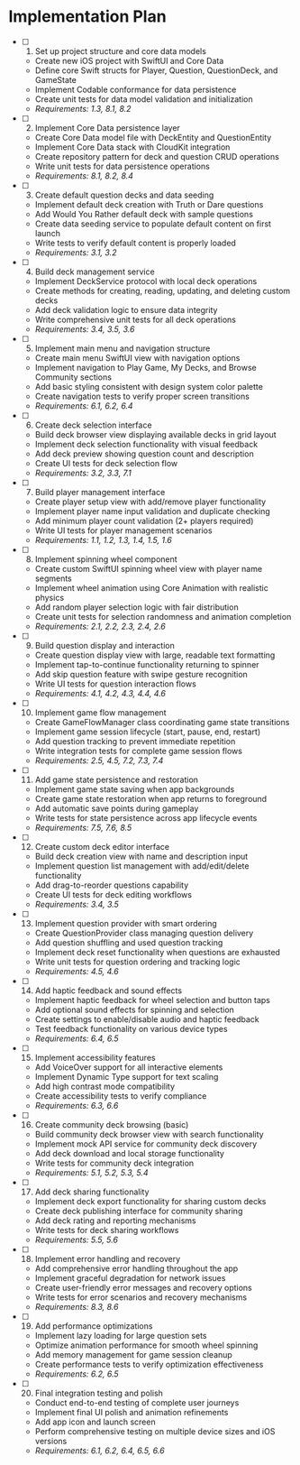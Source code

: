 # Implementation Plan

- [ ] 1. Set up project structure and core data models

  - Create new iOS project with SwiftUI and Core Data
  - Define core Swift structs for Player, Question, QuestionDeck, and GameState
  - Implement Codable conformance for data persistence
  - Create unit tests for data model validation and initialization
  - _Requirements: 1.3, 8.1, 8.2_

- [ ] 2. Implement Core Data persistence layer

  - Create Core Data model file with DeckEntity and QuestionEntity
  - Implement Core Data stack with CloudKit integration
  - Create repository pattern for deck and question CRUD operations
  - Write unit tests for data persistence operations
  - _Requirements: 8.1, 8.2, 8.4_

- [ ] 3. Create default question decks and data seeding

  - Implement default deck creation with Truth or Dare questions
  - Add Would You Rather default deck with sample questions
  - Create data seeding service to populate default content on first launch
  - Write tests to verify default content is properly loaded
  - _Requirements: 3.1, 3.2_

- [ ] 4. Build deck management service

  - Implement DeckService protocol with local deck operations
  - Create methods for creating, reading, updating, and deleting custom decks
  - Add deck validation logic to ensure data integrity
  - Write comprehensive unit tests for all deck operations
  - _Requirements: 3.4, 3.5, 3.6_

- [ ] 5. Implement main menu and navigation structure

  - Create main menu SwiftUI view with navigation options
  - Implement navigation to Play Game, My Decks, and Browse Community sections
  - Add basic styling consistent with design system color palette
  - Create navigation tests to verify proper screen transitions
  - _Requirements: 6.1, 6.2, 6.4_

- [ ] 6. Create deck selection interface

  - Build deck browser view displaying available decks in grid layout
  - Implement deck selection functionality with visual feedback
  - Add deck preview showing question count and description
  - Create UI tests for deck selection flow
  - _Requirements: 3.2, 3.3, 7.1_

- [ ] 7. Build player management interface

  - Create player setup view with add/remove player functionality
  - Implement player name input validation and duplicate checking
  - Add minimum player count validation (2+ players required)
  - Write UI tests for player management scenarios
  - _Requirements: 1.1, 1.2, 1.3, 1.4, 1.5, 1.6_

- [ ] 8. Implement spinning wheel component

  - Create custom SwiftUI spinning wheel view with player name segments
  - Implement wheel animation using Core Animation with realistic physics
  - Add random player selection logic with fair distribution
  - Create unit tests for selection randomness and animation completion
  - _Requirements: 2.1, 2.2, 2.3, 2.4, 2.6_

- [ ] 9. Build question display and interaction

  - Create question display view with large, readable text formatting
  - Implement tap-to-continue functionality returning to spinner
  - Add skip question feature with swipe gesture recognition
  - Write UI tests for question interaction flows
  - _Requirements: 4.1, 4.2, 4.3, 4.4, 4.6_

- [ ] 10. Implement game flow management

  - Create GameFlowManager class coordinating game state transitions
  - Implement game session lifecycle (start, pause, end, restart)
  - Add question tracking to prevent immediate repetition
  - Write integration tests for complete game session flows
  - _Requirements: 2.5, 4.5, 7.2, 7.3, 7.4_

- [ ] 11. Add game state persistence and restoration

  - Implement game state saving when app backgrounds
  - Create game state restoration when app returns to foreground
  - Add automatic save points during gameplay
  - Write tests for state persistence across app lifecycle events
  - _Requirements: 7.5, 7.6, 8.5_

- [ ] 12. Create custom deck editor interface

  - Build deck creation view with name and description input
  - Implement question list management with add/edit/delete functionality
  - Add drag-to-reorder questions capability
  - Create UI tests for deck editing workflows
  - _Requirements: 3.4, 3.5_

- [ ] 13. Implement question provider with smart ordering

  - Create QuestionProvider class managing question delivery
  - Add question shuffling and used question tracking
  - Implement deck reset functionality when questions are exhausted
  - Write unit tests for question ordering and tracking logic
  - _Requirements: 4.5, 4.6_

- [ ] 14. Add haptic feedback and sound effects

  - Implement haptic feedback for wheel selection and button taps
  - Add optional sound effects for spinning and selection
  - Create settings to enable/disable audio and haptic feedback
  - Test feedback functionality on various device types
  - _Requirements: 6.4, 6.5_

- [ ] 15. Implement accessibility features

  - Add VoiceOver support for all interactive elements
  - Implement Dynamic Type support for text scaling
  - Add high contrast mode compatibility
  - Create accessibility tests to verify compliance
  - _Requirements: 6.3, 6.6_

- [ ] 16. Create community deck browsing (basic)

  - Build community deck browser view with search functionality
  - Implement mock API service for community deck discovery
  - Add deck download and local storage functionality
  - Write tests for community deck integration
  - _Requirements: 5.1, 5.2, 5.3, 5.4_

- [ ] 17. Add deck sharing functionality

  - Implement deck export functionality for sharing custom decks
  - Create deck publishing interface for community sharing
  - Add deck rating and reporting mechanisms
  - Write tests for deck sharing workflows
  - _Requirements: 5.5, 5.6_

- [ ] 18. Implement error handling and recovery

  - Add comprehensive error handling throughout the app
  - Implement graceful degradation for network issues
  - Create user-friendly error messages and recovery options
  - Write tests for error scenarios and recovery mechanisms
  - _Requirements: 8.3, 8.6_

- [ ] 19. Add performance optimizations

  - Implement lazy loading for large question sets
  - Optimize animation performance for smooth wheel spinning
  - Add memory management for game session cleanup
  - Create performance tests to verify optimization effectiveness
  - _Requirements: 6.2, 6.5_

- [ ] 20. Final integration testing and polish
  - Conduct end-to-end testing of complete user journeys
  - Implement final UI polish and animation refinements
  - Add app icon and launch screen
  - Perform comprehensive testing on multiple device sizes and iOS versions
  - _Requirements: 6.1, 6.2, 6.4, 6.5, 6.6_

